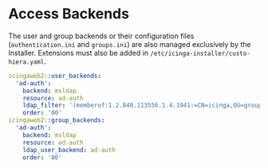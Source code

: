 # Access Backends

The user and group backends or their configuration files (`authentication.ini` and `groups.ini`) are also managed exclusively by the Installer. Extensions must also be added in `/etc/icinga-installer/custo-hiera.yaml`.

```yaml
icingaweb2::user_backends:
  'ad-auth':
    backend: msldap
    resource: ad-auth
    ldap_filter: '(memberof:1.2.840.113556.1.4.1941:=CN=icinga,OU=groups,DC=icinga,DC=com)'
    order: '00'
icingaweb2::group_backends:
  'ad-auth':
    backend: msldap 
    resource: ad-auth
    ldap_user_backend: ad-auth
    order: '00'
```
